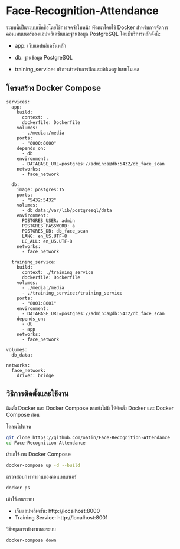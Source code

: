 
# Face-Recognition-Attendance

ระบบนี้เป็นระบบเช็คชื่อโดยใช้การจดจำใบหน้า พัฒนาโดยใช้ Docker สำหรับการจัดการคอนเทนเนอร์ของแอปพลิเคชันและฐานข้อมูล PostgreSQL โดยมีบริการหลักดังนี้:

- app: เว็บแอปพลิเคชันหลัก

- db: ฐานข้อมูล PostgreSQL

- training_service: บริการสำหรับการฝึกและอัปเดตรูปแบบโมเดล
## โครงสร้าง Docker Compose

```
services:
  app:
    build:
      context: .
      dockerfile: Dockerfile
    volumes:
      - ./media:/media
    ports:
      - "8000:8000"
    depends_on:
      - db
    environment:
      - DATABASE_URL=postgres://admin:a@db:5432/db_face_scan
    networks:
      - face_network

  db:
    image: postgres:15
    ports:
      - "5432:5432"
    volumes:
      - db_data:/var/lib/postgresql/data
    environment:
      POSTGRES_USER: admin
      POSTGRES_PASSWORD: a
      POSTGRES_DB: db_face_scan
      LANG: en_US.UTF-8
      LC_ALL: en_US.UTF-8
    networks:
      - face_network

  training_service:
    build:
      context: ./training_service
      dockerfile: Dockerfile
    volumes:
      - ./media:/media
      - ./training_service:/training_service
    ports:
      - "8001:8001"
    environment:
      - DATABASE_URL=postgres://admin:a@db:5432/db_face_scan
    depends_on:
      - db
      - app
    networks:
      - face_network

volumes:
  db_data:

networks:
  face_network:
    driver: bridge
```

## วิธีการติดตั้งและใช้งาน

ติดตั้ง Docker และ Docker Compose หากยังไม่มี ให้ติดตั้ง Docker และ Docker Compose ก่อน 

โคลนโปรเจค
```bash
git clone https://github.com/oatin/Face-Recognition-Attendance
cd Face-Recognition-Attendance
```

เรียกใช้งาน Docker Compose
```bash
docker-compose up -d --build
```

ตรวจสอบการทำงานของคอนเทนเนอร์
```bash
docker ps
```

เข้าใช้งานระบบ
- เว็บแอปพลิเคชัน: http://localhost:8000
- Training Service: http://localhost:8001

วิธีหยุดการทำงานของระบบ
```bash
docker-compose down
```